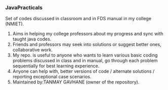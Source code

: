 ### JavaPracticals
Set of codes discussed in classroom and in FDS manual in my college (NMIET).
1) Aims in helping my college professors about my progress and sync with taught java codes.
2) Friends and professors may seek into solutions or suggest better ones, collaborative work.
3) My repo. is useful to anyone who wants to learn various basic coding problems discussed in class and in manual, go through each problem sequentially for best           learning experience.
4) Anyone can help with, better versions of code / alternate solutions / reporting exceptional case scenarios.
5) Maintained by:TANMAY GAVHANE (owner of the repository).    
